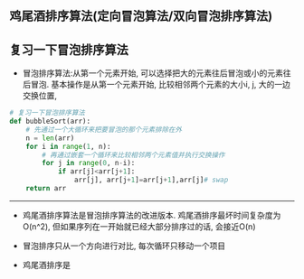 ## 鸡尾酒排序算法(定向冒泡算法/双向冒泡排序算法)
## 复习一下冒泡排序算法
- 冒泡排序算法:从第一个元素开始, 可以选择把大的元素往后冒泡或小的元素往后冒泡. 基本操作是从第一个元素开始, 比较相邻两个元素的大小i, j, 大的一边交换位置, 
```Python
# 复习一下冒泡排序算法
def bubbleSort(arr):
    # 先通过一个大循环来把要冒泡的那个元素排除在外
    n = len(arr)
    for i in range(1, n):
        # 再通过嵌套一个循环来比较相邻两个元素值并执行交换操作
        for j in range(0, n-i):
            if arr[j]<arr[j+1]:
                arr[j], arr[j+1]=arr[j+1],arr[j]# swap
    return arr
```
------------------------------
- 鸡尾酒排序算法是冒泡排序算法的改进版本. 鸡尾酒排序最坏时间复杂度为O(n^2), 但如果序列在一开始就已经大部分排序过的话, 会接近O(n)

- 冒泡排序只从一个方向进行对比, 每次循环只移动一个项目
- 鸡尾酒排序是